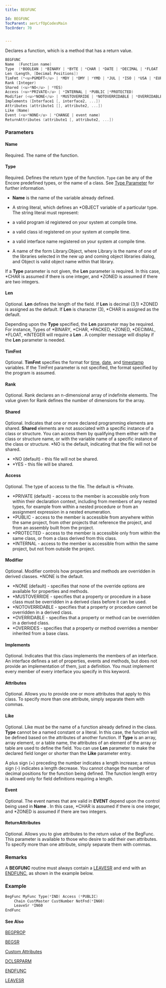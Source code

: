 ```yaml
---
title: BEGFUNC

Id: BEGFUNC
TocParent: aerLrfOpCodesMain
TocOrder: 70


---
```


Declares a function, which is a method that has a return value.

```c
BEGFUNC 
Name  (Function name) 
Type  (*BOOLEAN | *BINARY | *BYTE | *CHAR | *DATE | *DECIMAL | *FLOAT | *FLOAT4 | *FLOAT8 | *IND | *INTEGER | *INTEGER2 | *INTEGER4 | *INTEGER8 | *OBJECT | *PACKED | *STRING | *TIME | *TIMESTAMP | *ZONED | name | String Literal | Library.Object) 
Len (Length, [Decimal Positions]) 
TimFmt (*<u>PGMDFT</u> | *MDY | *DMY | *YMD | *JUL | *ISO | *USA | *EUR | *JIS | *HMS)
Rank (Integer)
Shared (<u>*NO</u> | *YES) 
Access (<u>*PRIVATE</u> | *INTERNAL | *PUBLIC |*PROTECTED) 
Modifier (<u>*NONE</u> | *MUSTOVERRIDE | *NOTOVERRIDABLE | *OVERRIDABLE | *OVERRIDES) 
Implements (Interface1 [, interface2, ...]) 
Attributes (attribute1 [], attribute2, ...])
Like (Name)
Event (<u>*NONE</u> | *CHANGE | event name)
ReturnAttributes (attribute1 [, attribute2, ...])
```

### Parameters

#### Name

Required. The name of the function.

#### Type

Required. Defines the return type of the function. `Type` can be any of the Encore predefined types, or the name of a class. See [Type Parameter](Type_Parameter.html) for further information.

- **Name** is the name of the variable already defined.
- A string literal, which defines an *OBJECT variable of a particular type. The string literal must represent:

- a valid program id registered on your system at compile time.
- a valid class id registered on your system at compile time.
- a valid interface name registered on your system at compile time.
- A name of the form Library.Object, where Library is the name of one of the libraries selected in the new up and coming object libraries dialog, and Object is valid object name within that library.

If a **Type** parameter is not given, the **Len** parameter is required. In this case, *CHAR is assumed if there is one integer, and *ZONED is assumed if there are two integers.

#### Len

Optional. **Len** defines the length of the field. If **Len** is decimal (3,1) *ZONED is assigned as the default. If **Len** is character (3), *CHAR is assigned as the default.

Depending upon the **Type** specified, the **Len** parameter may be required. For instance, Types of *BINARY, *CHAR, *PACKED, *ZONED, *DECIMAL, *FLOAT, *INTEGER will require a **Len** . A compiler message will display if the **Len** parameter is needed.

#### TimFmt

Optional. **TimFmt** specifies the format for [time](Time_Formats.html), [date](Date_Formats.html), and [timestamp](Timestamp_Data_Type.html) variables. If the TimFmt parameter is not specified, the format specified by the program is assumed.

#### Rank

Optional. Rank declares an n-dimensional array of indefinite elements. The value given for Rank defines the number of dimensions for the array.

#### Shared

Optional. Indicates that one or more declared programming elements are shared. **Shared** elements are not associated with a specific instance of a class or structure. You can access them by qualifying them either with the class or structure name, or with the variable name of a specific instance of the class or structure. *NO is the default, indicating that the file will not be shared.

- *NO (default) - this file will not be shared.
- *YES - this file will be shared.

#### Access

Optional. The type of access to the file. The default is *Private.

- *PRIVATE (default) - access to the member is accessible only from within their declaration context, including from members of any nested types, for example from within a nested procedure or from an assignment expression in a nested enumeration.
- *PUBLIC - access to the member is accessible from anywhere within the same project, from other projects that reference the project, and from an assembly built from the project.
- *PROTECTED - access to the member is accessible only from within the same class, or from a class derived from this class.
- *INTERNAL - access to the member is accessible from within the same project, but not from outside the project.

#### Modifier

Optional. Modifier controls how properties and methods are overridden in derived classes. *NONE is the default.

- *NONE (default) - specifies that none of the override options are available for properties and methods.
- *MUSTOVERRIDE - specifies that a property or procedure in a base class must be overridden in a derived class before it can be used.
- *NOTOVERRIDABLE - specifies that a property or procedure cannot be overridden in a derived class.
- *OVERRIDABLE - specifies that a property or method can be overridden in a derived class.
- *OVERRIDES - specifies that a property or method overrides a member inherited from a base class.

#### Implements

Optional. Indicates that this class implements the members of an interface. An interface defines a set of properties, events and methods, but does not provide an implementation of them, just a definition. You must implement every member of every interface you specify in this keyword.

#### Attributes

Optional. Allows you to provide one or more attributes that apply to this class. To specify more than one attribute, simply separate them with commas.

#### Like

Optional. Like must be the name of a function already defined in the class. **Type** cannot be a named constant or a literal. In this case, the function will be defined based on the attributes of another function. If **Type** is an array, array element, or a table name, the attributes of an element of the array or table are used to define the field. You can use **Len** parameter to make the declared field longer or shorter than the **Like** parameter entry.

A plus sign (+) preceding the number indicates a length increase; a minus sign (-) indicates a length decrease. You cannot change the number of decimal positions for the function being defined. The function length entry is allowed only for field definitions requiring a length.

#### Event

Optional. The event names that are valid in **EVENT** depend upon the control being used in **Name** . In this case, *CHAR is assumed if there is one integer, and *ZONED is assumed if there are two integers.

#### ReturnAttributes

Optional. Allows you to give attributes to the return value of the BegFunc. This parameter is available to those who desire to add their own attributes. To specify more than one attribute, simply separate them with commas.

### Remarks

A **BEGFUNC** routine must always contain a [LEAVESR](LEAVESR.html) and end with an [ENDFUNC](ENDFUNC.html), as shown in the example below.

### Example

```c
BegFunc MyFunc Type(*IND) Access (*PUBLIC)
    Chain CustMaster CustNumber NotFnd(*IN60)
    LeaveSr *IN60
EndFunc
```

#### See Also

[BEGPROP](BEGPROP.html)

[BEGSR](BEGSR.html)

[Custom Attributes](ecrConCustomAttributes.html)

[DCLSRPARM](DCLSRPARM.html)

[ENDFUNC](ENDFUNC.html)

[LEAVESR](LEAVESR.html)
